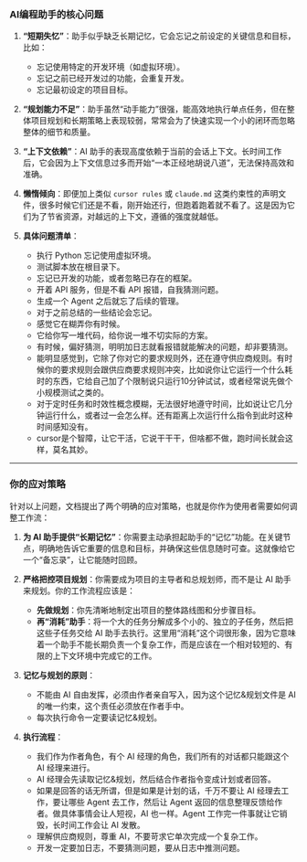 ### AI编程助手的核心问题

1.  **“短期失忆”**：助手似乎缺乏长期记忆，它会忘记之前设定的关键信息和目标，比如：
    * 忘记使用特定的开发环境（如虚拟环境）。
    * 忘记之前已经开发过的功能，会重复开发。
    * 忘记最初设定的项目目标。

2.  **“规划能力不足”**：助手虽然“动手能力”很强，能高效地执行单点任务，但在整体项目规划和长期策略上表现较弱，常常会为了快速实现一个小的闭环而忽略整体的细节和质量。

3.  **“上下文依赖”**：AI 助手的表现高度依赖于当前的会话上下文。长时间工作后，它会因为上下文信息过多而开始“一本正经地胡说八道”，无法保持高效和准确。

4.  **懒惰倾向**：即便加上类似 `cursor rules` 或 `claude.md` 这类约束性的声明文件，很多时候它们还是不看，刚开始还行，但跑着跑着就不看了。这是因为它们为了节省资源，对越远的上下文，遵循的强度就越低。

5.  **具体问题清单**：
    * 执行 Python 忘记使用虚拟环境。
    * 测试脚本放在根目录下。
    * 忘记已开发的功能，或者忽略已存在的框架。
    * 开着 API 服务，但是不看 API 报错，自我猜测问题。
    * 生成一个 Agent 之后就忘了后续的管理。
    * 对于之前总结的一些结论会忘记。
    * 感觉它在糊弄你有时候。
    * 它给你写一堆代码，给你说一堆不切实际的方案。
    * 有时候，偏好猜测，明明加日志就看报错就能解决的问题，却非要猜测。
    * 能明显感觉到，它除了你对它的要求规则外，还在遵守供应商规则。有时候你的要求规则会跟供应商要求规则冲突，比如说你让它运行一个什么耗时的东西，它给自己加了个限制说只运行10分钟试试，或者经常说先做个小规模测试之类的。
    * 对于定时任务和时效性概念模糊，无法很好地遵守时间，比如说让它几分钟运行什么，或者过一会怎么样。还有距离上次运行什么指令到此时这种时间感知没有。
    * cursor是个智障，让它干活，它说干干干，但啥都不做，跑时间长就会这样，莫名其妙。

---

### 你的应对策略

针对以上问题，文档提出了两个明确的应对策略，也就是你作为使用者需要如何调整工作流：

1.  **为 AI 助手提供“长期记忆”**：你需要主动承担起助手的“记忆”功能。在关键节点，明确地告诉它重要的信息和目标，并确保这些信息随时可查。这就像给它一个“备忘录”，让它能随时回顾。

2.  **严格把控项目规划**：你需要成为项目的主导者和总规划师，而不是让 AI 助手来规划。你的工作流程应该是：
    * **先做规划**：你先清晰地制定出项目的整体路线图和分步骤目标。
    * **再“消耗”助手**：将一个大的任务分解成多个小的、独立的子任务，然后把这些子任务交给 AI 助手去执行。这里用“消耗”这个词很形象，因为它意味着一个助手不能长期负责一个复杂工作，而是应该在一个相对较短的、有限的上下文环境中完成它的工作。

3.  **记忆与规划的原则**：
    * 不能由 AI 自由发挥，必须由作者亲自写入，因为这个记忆&规划文件是 AI 的唯一约束，这个责任必须放在作者手中。
    * 每次执行命令一定要读记忆&规划。

4.  **执行流程**：
    * 我们作为作者角色，有个 AI 经理的角色，我们所有的对话都只能跟这个 AI 经理来进行。
    * AI 经理会先读取记忆&规划，然后结合作者指令变成计划或者回答。
    * 如果是回答的话无所谓，但是如果是计划的话，千万不要让 AI 经理去工作，要让哪些 Agent 去工作，然后让 Agent 返回的信息整理反馈给作者。做具体事情会让人短视，AI 也一样。Agent 工作完一件事就让它销毁，长时间工作会让 AI 发散。
    * 理解供应商规则，尊重 AI，不要苛求它单次完成一个复杂工作。
    * 开发一定要加日志，不要猜测问题，要从日志中推测问题。
